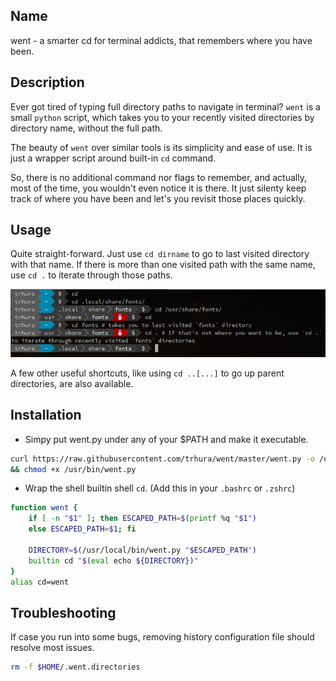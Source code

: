 ## Name

went - a smarter cd for terminal addicts, that remembers where you have been. 

## Description

Ever got tired of typing full directory paths to navigate in terminal? 
`went` is a small `python` script, which takes you to your recently 
visited directories by directory name, without the full path.

The beauty of `went` over similar tools is its simplicity and ease of
use. It is just a wrapper script around built-in `cd` command. 

So, there is no additional command nor flags to remember, and actually,
most of the time, you wouldn't even notice it is there. It just silenty
keep track of where you have been and let's you revisit those places
quickly.

## Usage

Quite straight-forward. Just use `cd dirname` to go to last visited 
directory with that name. If there is more than one visited path with 
the same name, use `cd .` to iterate through those paths.

![Usage](doc/usage.png)

A few other useful shortcuts, like using `cd ..[...]` to go up parent
directories, are also available.

## Installation

+ Simpy put went.py under any of your $PATH and make it executable.
```sh
curl https://raw.githubusercontent.com/trhura/went/master/went.py -o /usr/bin/went.py 
&& chmod +x /usr/bin/went.py
```

+ Wrap the shell builtin shell `cd`. (Add this in your `.bashrc` or `.zshrc`)
```bash
function went {
    if [ -n "$1" ]; then ESCAPED_PATH=$(printf %q "$1")
    else ESCAPED_PATH=$1; fi
    
    DIRECTORY=$(/usr/local/bin/went.py "$ESCAPED_PATH")
    builtin cd "$(eval echo ${DIRECTORY})"
}
alias cd=went
```

## Troubleshooting

If case you run into some bugs, removing history configuration file should resolve most issues. 

```bash
rm -f $HOME/.went.directories
``` 
